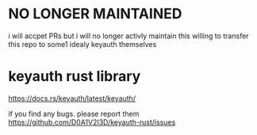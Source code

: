# NO LONGER MAINTAINED
i will accpet PRs but i will no longer activly maintain this
willing to transfer this repo to some1 idealy keyauth themselves

# keyauth rust library
https://docs.rs/keyauth/latest/keyauth/

if you find any bugs. please report them https://github.com/D0A1V2I3D/keyauth-rust/issues

